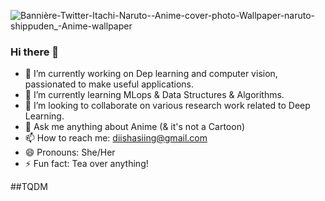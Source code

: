   ![Bannière-Twitter-Itachi-_Naruto_-_-Anime-cover-photo_-Wallpaper-naruto-shippuden_-Anime-wallpaper](https://user-images.githubusercontent.com/95545433/188539239-d233ad19-fc09-4d9a-9778-16c1ccbe1895.jpg)

### Hi there 👋

- 🔭 I’m currently working on Dep learning and computer vision, passionated to make useful applications.
- 🌱 I’m currently learning MLops & Data Structures & Algorithms.
- 👯 I’m looking to collaborate on various research work related to Deep Learning.
- 💬 Ask me anything about Anime (& it's not a Cartoon) 
- 📫 How to reach me: diishasiing@gmail.com
- 😄 Pronouns: She/Her
- ⚡ Fun fact: Tea over anything!

##TQDM
